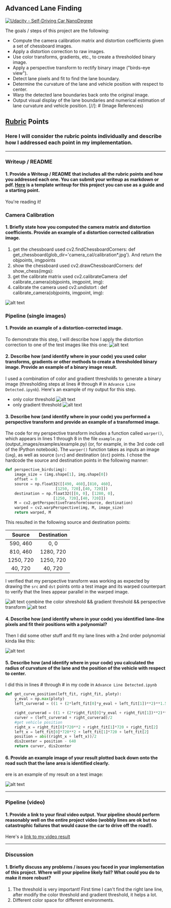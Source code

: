 ## Advanced Lane Finding
[![Udacity - Self-Driving Car NanoDegree](https://s3.amazonaws.com/udacity-sdc/github/shield-carnd.svg)](http://www.udacity.com/drive)

The goals / steps of this project are the following:

* Compute the camera calibration matrix and distortion coefficients given a set of chessboard images.
* Apply a distortion correction to raw images.
* Use color transforms, gradients, etc., to create a thresholded binary image.
* Apply a perspective transform to rectify binary image ("birds-eye view").
* Detect lane pixels and fit to find the lane boundary.
* Determine the curvature of the lane and vehicle position with respect to center.
* Warp the detected lane boundaries back onto the original image.
* Output visual display of the lane boundaries and numerical estimation of lane curvature and vehicle position.
[//]: # (Image References)

[undistort]: ./output_images/undistort.png "Undistorted"
[test-undistort]: ./output_images/test-undistort.png "Road Transformed"
[color-thr]: ./output_images/bin_color.png "bin_color"
[bin_gradient]: ./output_images/bin_gradient.png "Binary gradient"
[bin_combin-pre]: ./output_images/bin_combin-pre.png "Binary bin_combin-pre"

[bird-view]: ./output_images/bird-view.png "Warp Example"
[poly]: ./output_images/poly.png "line Example"
[draw_lane-bound]: ./output_images/draw_lane-bound.png "Output"
[video1]: ./project_videoline.mp4 "Video"
## [Rubric](https://review.udacity.com/#!/rubrics/571/view) Points

### Here I will consider the rubric points individually and describe how I addressed each point in my implementation.  

---

### Writeup / README

#### 1. Provide a Writeup / README that includes all the rubric points and how you addressed each one.  You can submit your writeup as markdown or pdf.  [Here](https://github.com/udacity/CarND-Advanced-Lane-Lines/blob/master/writeup_template.md) is a template writeup for this project you can use as a guide and a starting point.  

You're reading it!

### Camera Calibration

#### 1. Briefly state how you computed the camera matrix and distortion coefficients. Provide an example of a distortion corrected calibration image.

1. get the chessboard used cv2.findChessboardCorners: def get_chessboard(glob_dir='camera_cal/calibration*.jpg'). And return the objpoints, imgpoints
2. show the chessboard used cv2.drawChessboardCorners: def show_chess(imgs):
3. get the calibrate matrix used cv2.calibrateCamera :def calibrate_camera(objpoints, imgpoint, img):
4. calibrate the camera used cv2.undistort :  def calibrate_camera(objpoints, imgpoint, img):


![alt text][undistort]

### Pipeline (single images)

#### 1. Provide an example of a distortion-corrected image.

To demonstrate this step, I will describe how I apply the distortion correction to one of the test images like this one:
![alt text][test-undistort]

#### 2. Describe how (and identify where in your code) you used color transforms, gradients or other methods to create a thresholded binary image.  Provide an example of a binary image result.

I used a combination of color and gradient thresholds to generate a binary image (thresholding steps at lines # through # in `Advance Line Detected.ipynb`).  Here's an example of my output for this step.  
* only color threshold
![alt text][color-thr]
* only gradient threshold
![alt text][bin_gradient]

#### 3. Describe how (and identify where in your code) you performed a perspective transform and provide an example of a transformed image.

The code for my perspective transform includes a function called `warper()`, which appears in lines 1 through 8 in the file `example.py` (output_images/examples/example.py) (or, for example, in the 3rd code cell of the IPython notebook).  The `warper()` function takes as inputs an image (`img`), as well as source (`src`) and destination (`dst`) points.  I chose the hardcode the source and destination points in the following manner:

```python
def perspective_birds(img):
    image_size = (img.shape[1], img.shape[0])
    offset = 0
    source = np.float32([[490, 460],[810, 460],
                      [1250, 720],[40, 720]])
    destination = np.float32([[0, 0], [1280, 0], 
                     [1250, 720],[40, 720]])
    M = cv2.getPerspectiveTransform(source, destination)
    warped = cv2.warpPerspective(img, M, image_size)
    return warped, M
```

This resulted in the following source and destination points:

| Source        | Destination   | 
|:-------------:|:-------------:| 
| 590, 460      | 0, 0        | 
| 810, 460      | 1280, 720      |
| 1250, 720     | 1250, 720      |
| 40, 720      | 40, 720        |

I verified that my perspective transform was working as expected by drawing the `src` and `dst` points onto a test image and its warped counterpart to verify that the lines appear parallel in the warped image.

![alt text][bird-view]
combine the color shreshold && gradient threshold && perspective transform
![alt text][bin_combin-pre]

#### 4. Describe how (and identify where in your code) you identified lane-line pixels and fit their positions with a polynomial?

Then I did some other stuff and fit my lane lines with a 2nd order polynomial kinda like this:

![alt text][poly]

#### 5. Describe how (and identify where in your code) you calculated the radius of curvature of the lane and the position of the vehicle with respect to center.

I did this in lines # through # in my code in `Advance Line Detected.ipynb`
```python
def get_curve_position(left_fit, right_fit, ploty):
    y_eval = np.max(ploty)
    left_curverad = ((1 + (2*left_fit[0]*y_eval + left_fit[1])**2)**1.5) / np.absolute(2*left_fit[0])

    right_curverad = ((1 + (2*right_fit[0]*y_eval + right_fit[1])**2)**1.5) / np.absolute(2*right_fit[0])    
    curver = (left_curverad + right_curverad)/2
    #get vehicle position
    right_x = right_fit[0]*720**2 + right_fit[1]*720 + right_fit[2]
    left_x = left_fit[0]*720**2 + left_fit[1]*720 + left_fit[2]     
    position = abs((right_x + left_x))/2
    dis2center = position - 640
    return curver, dis2center
```

#### 6. Provide an example image of your result plotted back down onto the road such that the lane area is identified clearly.
ere is an example of my result on a test image:

![alt text][draw_lane-bound]

---

### Pipeline (video)

#### 1. Provide a link to your final video output.  Your pipeline should perform reasonably well on the entire project video (wobbly lines are ok but no catastrophic failures that would cause the car to drive off the road!).

Here's a [link to my video result](./project_videoline.mp4)

---

### Discussion

#### 1. Briefly discuss any problems / issues you faced in your implementation of this project.  Where will your pipeline likely fail?  What could you do to make it more robust?

1. The threshold is very important! First time I can't find the right lane line, after modify
the color threshold and gradient threshold, it helps a lot.
2. Different color space for different environments.
